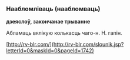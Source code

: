 ### Наабломліваць (наабломваць)
**дзеяслоў, закончанае трыванне**

Абламаць вялікую колькасць чаго-н. Н. гапін.

<a rel="author">[http://rv-blr.com/](http://rv-blr.com/slounik.jsp?letterId=0&maskId=0&pageId=1742)</a>

